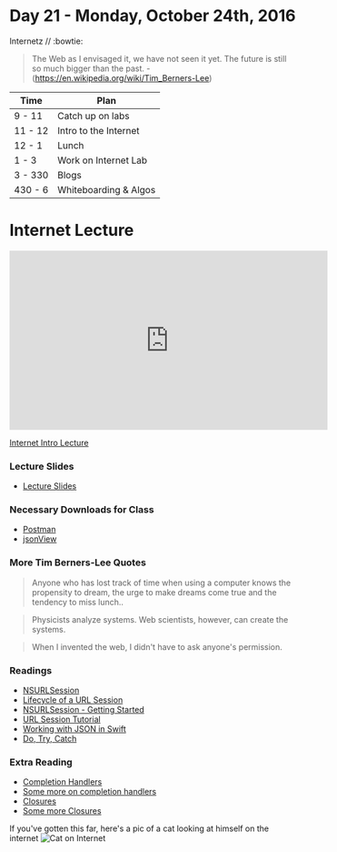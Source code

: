 # Day 21 - Monday, October 24th, 2016

Internetz // :bowtie:



> The Web as I envisaged it, we have not seen it yet. The future is still so much bigger than the past. - (https://en.wikipedia.org/wiki/Tim_Berners-Lee)


Time        |   Plan   |
----------------|-------
9 - 11 | Catch up on labs
11 - 12      | Intro to the Internet
12 - 1    | Lunch
1 - 3 | Work on Internet Lab
3 - 330 | Blogs
430 - 6 | Whiteboarding & Algos

# Internet Lecture

<iframe width="560" height="315" src="https://www.youtube.com/embed/x5hTxg_4zZc?rel=0&modestbranding=1" frameborder="0" allowfullscreen></iframe><p><a href="https://www.youtube.com/watch?v=x5hTxg_4zZc">Internet Intro Lecture</a></p>


### Lecture Slides
* [Lecture Slides](https://docs.google.com/presentation/d/1HHLrSZ7LdjMFmjBtGehojT3DaP-WAWgBsamUcjZ40Lc/edit?usp=sharing)

### Necessary Downloads for Class

* [Postman](https://chrome.google.com/webstore/detail/postman/fhbjgbiflinjbdggehcddcbncdddomop?hl=en)
* [jsonView](https://chrome.google.com/webstore/detail/jsonview/chklaanhfefbnpoihckbnefhakgolnmc)



### More Tim Berners-Lee Quotes

> Anyone who has lost track of time when using a computer knows the propensity to dream, the urge to make dreams come true and the tendency to miss lunch..

> Physicists analyze systems. Web scientists, however, can create the systems.

> When I invented the web, I didn't have to ask anyone's permission. 


### Readings

* [NSURLSession](https://developer.apple.com/reference/foundation/nsurlsession)
* [Lifecycle of a URL Session](https://developer.apple.com/library/content/documentation/Cocoa/Conceptual/URLLoadingSystem/NSURLSessionConcepts/NSURLSessionConcepts.html)
* [NSURLSession - Getting Started](https://www.raywenderlich.com/110458/nsurlsession-tutorial-getting-started)
* [URL Session Tutorial](http://mrgott.com/swift-programing/30-work-with-rest-api-in-swift-3-and-xcode-8-using-urlsession-and-jsonserialization)
* [Working with JSON in Swift](https://developer.apple.com/swift/blog/?id=37)
* [Do, Try, Catch](https://www.hackingwithswift.com/new-syntax-swift-2-error-handling-try-catch)


### Extra Reading
* [Completion Handlers ](https://thatthinginswift.com/completion-handlers/)
* [Some more on completion handlers](https://grokswift.com/completion-handlers-in-swift/)
* [Closures](http://ashishkakkad.com/2016/02/use-of-blocks-closures-or-completionhandlers-with-function-in-swift-ios/)
* [Some more Closures](https://developer.apple.com/library/content/documentation/Swift/Conceptual/Swift_Programming_Language/Closures.html)


If you've gotten this far, here's a pic of a cat looking at himself on the internet
![Cat on Internet](http://i.giphy.com/l3V0vXlWQVdTK3TXO.gif)


